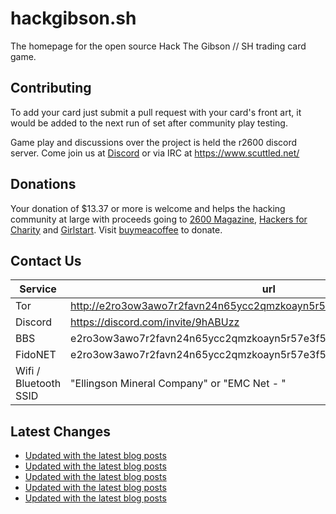 # hackgibson.sh
The homepage for the open source Hack The Gibson // SH trading card game.


## Contributing

To add your card just submit a pull request with your card's front art, it would be added to the next run of set after community play testing.

Game play and discussions over the project is held the r2600 discord server. Come join us at [Discord](https://discord.com/invite/9hABUzz) or via IRC at https://www.scuttled.net/


## Donations

Your donation of $13.37 or more is welcome and helps the hacking community at large with proceeds going to [2600 Magazine](https://2600.com/), [Hackers for Charity](https://hackersforcharity.org) and [Girlstart](https://girlstart.org).  Visit [buymeacoffee](https://www.buymeacoffee.com/hackgibson.sh) to donate.


## Contact Us

Service | url
-|-
Tor | http://e2ro3ow3awo7r2favn24n65ycc2qmzkoayn5r57e3f56nvjwdcgg32ad.onion
Discord | https://discord.com/invite/9hABUzz
BBS | e2ro3ow3awo7r2favn24n65ycc2qmzkoayn5r57e3f56nvjwdcgg32ad.onion:23
FidoNET | e2ro3ow3awo7r2favn24n65ycc2qmzkoayn5r57e3f56nvjwdcgg32ad.onion:24554
Wifi / Bluetooth SSID | "Ellingson Mineral Company" or "EMC Net - <fidonet address>"

## Latest Changes
<!-- BLOG-POST-LIST:START -->
- [Updated with the latest blog posts](https://github.com/DFW2600/hackgibson.sh/commit/cb80886aec85caa8c625c2f90d57ce9f6fb5636e)
- [Updated with the latest blog posts](https://github.com/DFW2600/hackgibson.sh/commit/640fb6477c9637243009b949e8ae5877c51f4817)
- [Updated with the latest blog posts](https://github.com/DFW2600/hackgibson.sh/commit/65c1d38f6feb5db4f52d6dceb39c410d4ca89b1a)
- [Updated with the latest blog posts](https://github.com/DFW2600/hackgibson.sh/commit/cd910628f8beb54575b3aa3cef219dcd3174f241)
- [Updated with the latest blog posts](https://github.com/DFW2600/hackgibson.sh/commit/4e3d38ea2fc153de7e8c6ba3fa3ca4d9827c77b3)
<!-- BLOG-POST-LIST:END -->
